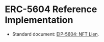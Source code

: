 # ERC-5604 Reference Implementation

- Standard document: [EIP-5604: NFT Lien](https://eips.ethereum.org/EIPS/eip-5604).
